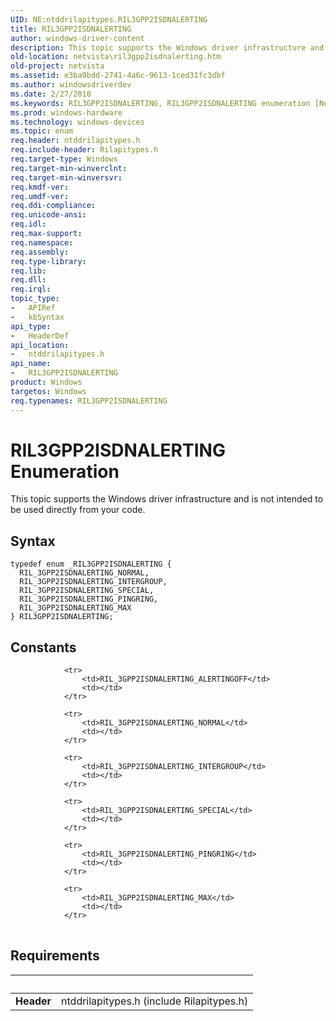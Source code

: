 ```yaml
---
UID: NE:ntddrilapitypes.RIL3GPP2ISDNALERTING
title: RIL3GPP2ISDNALERTING
author: windows-driver-content
description: This topic supports the Windows driver infrastructure and is not intended to be used directly from your code.
old-location: netvista\ril3gpp2isdnalerting.htm
old-project: netvista
ms.assetid: e3ba9bdd-2741-4a6c-9613-1ced31fc3dbf
ms.author: windowsdriverdev
ms.date: 2/27/2018
ms.keywords: RIL3GPP2ISDNALERTING, RIL3GPP2ISDNALERTING enumeration [Network Drivers Starting with Windows Vista], RIL_3GPP2ISDNALERTING_INTERGROUP, RIL_3GPP2ISDNALERTING_MAX, RIL_3GPP2ISDNALERTING_NORMAL, RIL_3GPP2ISDNALERTING_PINGRING, RIL_3GPP2ISDNALERTING_SPECIAL, netvista.ril3gpp2isdnalerting, ntddrilapitypes/RIL3GPP2ISDNALERTING, ntddrilapitypes/RIL_3GPP2ISDNALERTING_INTERGROUP, ntddrilapitypes/RIL_3GPP2ISDNALERTING_MAX, ntddrilapitypes/RIL_3GPP2ISDNALERTING_NORMAL, ntddrilapitypes/RIL_3GPP2ISDNALERTING_PINGRING, ntddrilapitypes/RIL_3GPP2ISDNALERTING_SPECIAL
ms.prod: windows-hardware
ms.technology: windows-devices
ms.topic: enum
req.header: ntddrilapitypes.h
req.include-header: Rilapitypes.h
req.target-type: Windows
req.target-min-winverclnt: 
req.target-min-winversvr: 
req.kmdf-ver: 
req.umdf-ver: 
req.ddi-compliance: 
req.unicode-ansi: 
req.idl: 
req.max-support: 
req.namespace: 
req.assembly: 
req.type-library: 
req.lib: 
req.dll: 
req.irql: 
topic_type:
-	APIRef
-	kbSyntax
api_type:
-	HeaderDef
api_location:
-	ntddrilapitypes.h
api_name:
-	RIL3GPP2ISDNALERTING
product: Windows
targetos: Windows
req.typenames: RIL3GPP2ISDNALERTING
---
```


# RIL3GPP2ISDNALERTING Enumeration
This topic supports the Windows driver infrastructure and is not intended to be used directly from your code.

## Syntax
````
typedef enum _RIL3GPP2ISDNALERTING { 
  RIL_3GPP2ISDNALERTING_NORMAL,
  RIL_3GPP2ISDNALERTING_INTERGROUP,
  RIL_3GPP2ISDNALERTING_SPECIAL,
  RIL_3GPP2ISDNALERTING_PINGRING,
  RIL_3GPP2ISDNALERTING_MAX
} RIL3GPP2ISDNALERTING;
````

## Constants

<table>
            
                <tr>
                    <td>RIL_3GPP2ISDNALERTING_ALERTINGOFF</td>
                    <td></td>
                </tr>
            
                <tr>
                    <td>RIL_3GPP2ISDNALERTING_NORMAL</td>
                    <td></td>
                </tr>
            
                <tr>
                    <td>RIL_3GPP2ISDNALERTING_INTERGROUP</td>
                    <td></td>
                </tr>
            
                <tr>
                    <td>RIL_3GPP2ISDNALERTING_SPECIAL</td>
                    <td></td>
                </tr>
            
                <tr>
                    <td>RIL_3GPP2ISDNALERTING_PINGRING</td>
                    <td></td>
                </tr>
            
                <tr>
                    <td>RIL_3GPP2ISDNALERTING_MAX</td>
                    <td></td>
                </tr>
</table>


## Requirements
| &nbsp; | &nbsp; |
| ---- |:---- |
| **Header** | ntddrilapitypes.h (include Rilapitypes.h) |